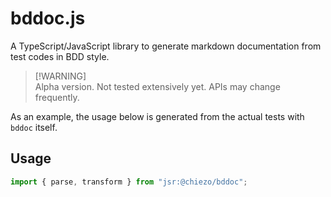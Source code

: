 # bddoc.js

A TypeScript/JavaScript library to generate markdown documentation from test
codes in BDD style.

> [!WARNING]\
> Alpha version. Not tested extensively yet. APIs may change frequently.

As an example, the usage below is generated from the actual tests with `bddoc`
itself.

## Usage

```typeScript
import { parse, transform } from "jsr:@chiezo/bddoc";
```

<!-- transform -->

<!-- parse -->
